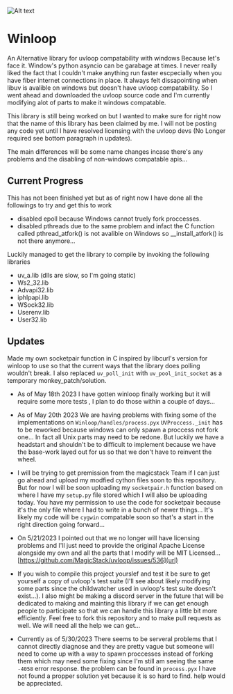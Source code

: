 ![Alt text](https://raw.githubusercontent.com/Vizonex/Winloop/main/winloop.png)

# Winloop
An Alternative library for uvloop compatability with windows Because let's face it. Window's python asyncio can be garabage at times. 
I never really liked the fact that I couldn't make anything run faster escpecially when you have fiber internet connections in place. 
It always felt dissapointing when libuv is avalible on windows but doesn't have uvloop compatability. 
So I went ahead and downloaded the uvloop source code and I'm currently modifying alot of parts to make it windows compatable. 

This library is still being worked on but I wanted to make sure for right now that the name of this library has been claimed by me. 
I will not be posting any code yet until I have resolved licensing with the uvloop devs (No Longer required see bottom paragraph in updates).

The main differences will be some name changes incase there's any problems and the disabling of non-windows compatable apis...

## Current Progress

This has not been finished yet but as of right now I have done all the followings to try and get this to work 
- disabled epoll because Windows cannot truely fork proccesses. 
- disabled pthreads due to the same problem and infact the C function called pthread_atfork() is not avalible on Windows so __install_atfork() is not there anymore...

Luckily managed to get the library to compile by invoking the following libraries 
- uv_a.lib (dlls are slow, so I'm going static)
- Ws2_32.lib
- Advapi32.lib
- iphlpapi.lib
- WSock32.lib
- Userenv.lib
- User32.lib


## Updates

Made my own socketpair function in C inspired by libcurl's version for winloop to use so that the current ways that the library does polling wouldn't break.
I also replaced `uv_poll_init` with `uv_pool_init_socket` as a temporary monkey_patch/solution. 


- As of May 18th 2023 I have gotten winloop finally working but it will require some more tests , I plan to do those within a couple of days...

- As of May 20th 2023 We are having problems with fixing some of the implementations on `Winloop/handles/process.pyx` `UVProccess._init` has to be reworked because windows can only spawn a proccess not fork one... In fact all Unix parts may need to be redone. But luckily we have a headstart and shouldn't be to difficult to implement because we have the base-work layed out for us so that we don't have to reinvent the wheel.

- I will be trying to get premission from the magicstack Team if I can just go ahead and upload my modfied cython files soon to this repository. But for now I will be soon uploading my `socketpair.h` function based on where I have my `setup.py` file stored which I will also be uploading today. You have my permission to use the code for socketpair because it's the only file where I had to write in a bunch of newer things... It's likely my code will be `cygwin` compatable soon so that's a start in the right direction going forward...
- On 5/21/2023 I pointed out that we no longer will have licensing problems and I'll just need to provide the original Apache License alongside my own and all the parts that I modify will be MIT Licensed... [https://github.com/MagicStack/uvloop/issues/536](url)

- If you wish to compile this project yourslef and test it be sure to get yourself a copy of uvloop's test suite (I'll see about likely modifying some parts since the childwatcher used in uvloop's test suite doesn't exist...). I also might be making a discord server in the future that will be dedicated to making and mainting this library if we can get enough people to participate so that we can handle this library a little bit more efficiently. Feel free to fork this repository and to make pull requests as well. We will need all the help we can get...

- Currently as of 5/30/2023 There seems to be serveral problems that I cannot directly diagnose and they are pretty vague but someone will need to come up with a way to spawn proccesses instead of forking them which may need some fixing since I'm still am seeing the same `-4058` error response. the problem can be found in `process.pyx` I have not found a propper solution yet because it is so hard to find. help would be appreciated. 
